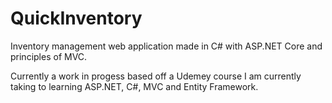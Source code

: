# QuickInventory
Inventory management web application made in C# with ASP.NET Core and principles of MVC.

Currently a work in progess based off a Udemey course I am currently taking to learning ASP.NET, C#, MVC and Entity Framework.
